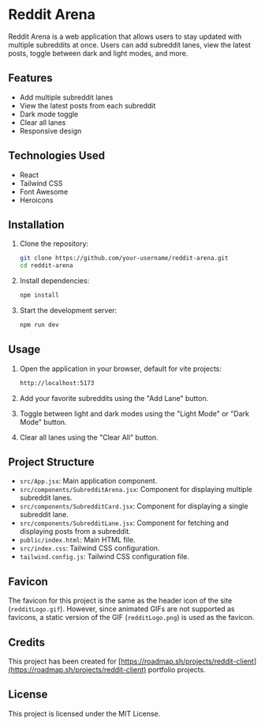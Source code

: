 # Reddit Arena

Reddit Arena is a web application that allows users to stay updated with multiple subreddits at once. Users can add subreddit lanes, view the latest posts, toggle between dark and light modes, and more.

## Features

- Add multiple subreddit lanes
- View the latest posts from each subreddit
- Dark mode toggle
- Clear all lanes
- Responsive design

## Technologies Used

- React
- Tailwind CSS
- Font Awesome
- Heroicons

## Installation

1. Clone the repository:
   ```bash
   git clone https://github.com/your-username/reddit-arena.git
   cd reddit-arena
   ```

2. Install dependencies:
   ```bash
   npm install
   ```

3. Start the development server:
   ```bash
   npm run dev
   ```

## Usage

1. Open the application in your browser, default for vite projects:

   ```bash
   http://localhost:5173
   ```

2. Add your favorite subreddits using the "Add Lane" button.
3. Toggle between light and dark modes using the "Light Mode" or "Dark Mode" button.
4. Clear all lanes using the "Clear All" button.

## Project Structure

- `src/App.jsx`: Main application component.
- `src/components/SubredditArena.jsx`: Component for displaying multiple subreddit lanes.
- `src/components/SubredditCard.jsx`: Component for displaying a single subreddit lane.
- `src/components/SubredditLane.jsx`: Component for fetching and displaying posts from a subreddit.
- `public/index.html`: Main HTML file.
- `src/index.css`: Tailwind CSS configuration.
- `tailwind.config.js`: Tailwind CSS configuration file.

## Favicon

The favicon for this project is the same as the header icon of the site (`redditLogo.gif`). However, since animated GIFs are not supported as favicons, a static version of the GIF (`redditLogo.png`) is used as the favicon.

## Credits

This project has been created for [https://roadmap.sh/projects/reddit-client](https://roadmap.sh/projects/reddit-client) portfolio projects.

## License

This project is licensed under the MIT License.
